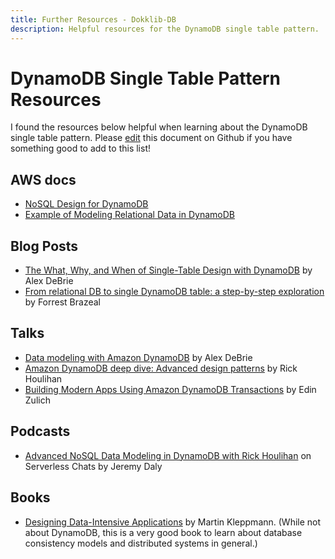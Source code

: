 ```yaml
---
title: Further Resources - Dokklib-DB
description: Helpful resources for the DynamoDB single table pattern.
---
```

# DynamoDB Single Table Pattern Resources

I found the resources below helpful when learning about the DynamoDB single table pattern. Please [edit](https://github.com/dokklib/dokklib/edit/master/docs/libs/db/resources.md) this document on Github if you have something good to add to this list!

## AWS docs

- [NoSQL Design for DynamoDB](https://docs.aws.amazon.com/amazondynamodb/latest/developerguide/bp-general-nosql-design.html)
- [Example of Modeling Relational Data in DynamoDB](https://docs.aws.amazon.com/amazondynamodb/latest/developerguide/bp-modeling-nosql-B.html)

## Blog Posts

- [The What, Why, and When of Single-Table Design with DynamoDB](https://www.alexdebrie.com/posts/dynamodb-single-table/) by Alex DeBrie
- [From relational DB to single DynamoDB table: a step-by-step exploration](https://www.trek10.com/blog/dynamodb-single-table-relational-modeling/) by Forrest Brazeal

## Talks

- [Data modeling with Amazon DynamoDB](https://www.youtube.com/watch?v=DIQVJqiSUkE) by Alex DeBrie
- [Amazon DynamoDB deep dive: Advanced design patterns](https://www.youtube.com/watch?v=6yqfmXiZTlM) by Rick Houlihan
- [Building Modern Apps Using Amazon DynamoDB Transactions](https://www.youtube.com/watch?v=IgFvWaSQaeg) by Edin Zulich 

## Podcasts

- [Advanced NoSQL Data Modeling in DynamoDB with Rick Houlihan](https://www.serverlesschats.com/34) on Serverless Chats by Jeremy Daly

## Books

- [Designing Data-Intensive Applications](https://dataintensive.net/) by Martin Kleppmann. (While not about DynamoDB, this is a very good book to learn about database consistency models and distributed systems in general.)

